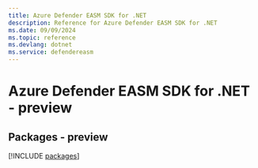 ```yaml
---
title: Azure Defender EASM SDK for .NET
description: Reference for Azure Defender EASM SDK for .NET
ms.date: 09/09/2024
ms.topic: reference
ms.devlang: dotnet
ms.service: defendereasm
---
```

# Azure Defender EASM SDK for .NET - preview
## Packages - preview
[!INCLUDE [packages](defender-easm-index.md)]